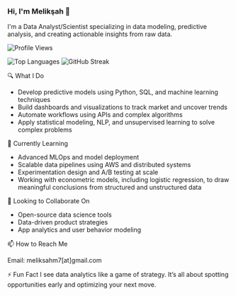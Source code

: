 ### Hi, I'm Melikşah 👋  
I'm a Data Analyst/Scientist specializing in data modeling, predictive analysis, and creating actionable insights from raw data.  

![Profile Views](https://komarev.com/ghpvc/?username=meliksahkilic&color=blue)

![Top Languages](https://github-readme-stats.vercel.app/api/top-langs/?username=meliksahkilic&layout=compact&theme=default) ![GitHub Streak](https://streak-stats.demolab.com/?user=meliksahkilic&theme=default)


🔍 What I Do

- Develop predictive models using Python, SQL, and machine learning techniques
- Build dashboards and visualizations to track market and uncover trends
- Automate workflows using APIs and complex algorithms
- Apply statistical modeling, NLP, and unsupervised learning to solve complex problems

🧠 Currently Learning

- Advanced MLOps and model deployment
- Scalable data pipelines using AWS and distributed systems
- Experimentation design and A/B testing at scale
- Working with econometric models, including logistic regression, to draw meaningful conclusions from structured and unstructured data

🚀 Looking to Collaborate On

- Open-source data science tools
- Data-driven product strategies
- App analytics and user behavior modeling

📫 How to Reach Me

Email: meliksahm7[at]gmail.com

⚡ Fun Fact
I see data analytics like a game of strategy. It’s all about spotting opportunities early and optimizing your next move.



<!--
**meliksahkilic/meliksahkilic** is a ✨ _special_ ✨ repository because its `README.md` (this file) appears on your GitHub profile.

Here are some ideas to get you started:

- 🔭 I’m currently working on Data
- 🌱 I’m currently learning ...
- 👯 I’m looking to collaborate on ...
- 🤔 I’m looking for help with ...
- 💬 Ask me about ...
- 📫 How to reach me: ...
- 😄 Pronouns: ...
- ⚡ Fun fact: ...
-->
